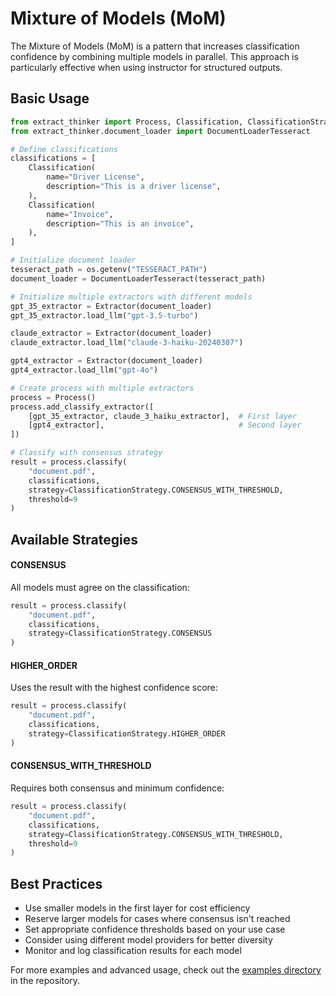 # Mixture of Models (MoM)

The Mixture of Models (MoM) is a pattern that increases classification confidence by combining multiple models in parallel. This approach is particularly effective when using instructor for structured outputs.

## Basic Usage

```python
from extract_thinker import Process, Classification, ClassificationStrategy
from extract_thinker.document_loader import DocumentLoaderTesseract

# Define classifications
classifications = [
    Classification(
        name="Driver License",
        description="This is a driver license",
    ),
    Classification(
        name="Invoice",
        description="This is an invoice",
    ),
]

# Initialize document loader
tesseract_path = os.getenv("TESSERACT_PATH")
document_loader = DocumentLoaderTesseract(tesseract_path)

# Initialize multiple extractors with different models
gpt_35_extractor = Extractor(document_loader)
gpt_35_extractor.load_llm("gpt-3.5-turbo")

claude_extractor = Extractor(document_loader)
claude_extractor.load_llm("claude-3-haiku-20240307")

gpt4_extractor = Extractor(document_loader)
gpt4_extractor.load_llm("gpt-4o")

# Create process with multiple extractors
process = Process()
process.add_classify_extractor([
    [gpt_35_extractor, claude_3_haiku_extractor],  # First layer
    [gpt4_extractor],                              # Second layer
])

# Classify with consensus strategy
result = process.classify(
    "document.pdf",
    classifications,
    strategy=ClassificationStrategy.CONSENSUS_WITH_THRESHOLD,
    threshold=9
)
```

## Available Strategies

#### CONSENSUS
All models must agree on the classification:

```python
result = process.classify(
    "document.pdf",
    classifications,
    strategy=ClassificationStrategy.CONSENSUS
)
```

#### HIGHER_ORDER
Uses the result with the highest confidence score:

```python
result = process.classify(
    "document.pdf",
    classifications,
    strategy=ClassificationStrategy.HIGHER_ORDER
)
```

#### CONSENSUS_WITH_THRESHOLD
Requires both consensus and minimum confidence:

```python
result = process.classify(
    "document.pdf",
    classifications,
    strategy=ClassificationStrategy.CONSENSUS_WITH_THRESHOLD,
    threshold=9
)
```

## Best Practices

- Use smaller models in the first layer for cost efficiency
- Reserve larger models for cases where consensus isn't reached
- Set appropriate confidence thresholds based on your use case
- Consider using different model providers for better diversity
- Monitor and log classification results for each model

For more examples and advanced usage, check out the [examples directory](examples/) in the repository. 
